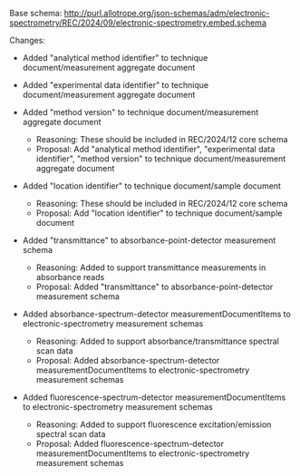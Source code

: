 Base schema: http://purl.allotrope.org/json-schemas/adm/electronic-spectrometry/REC/2024/09/electronic-spectrometry.embed.schema

Changes:

* Added "analytical method identifier" to technique document/measurement aggregate document
* Added "experimental data identifier" to technique document/measurement aggregate document
* Added "method version" to technique document/measurement aggregate document
  * Reasoning: These should be included in REC/2024/12 core schema
  * Proposal: Add "analytical method identifier", "experimental data identifier", "method version" to technique document/measurement aggregate document

* Added "location identifier" to technique document/sample document
  * Reasoning: These should be included in REC/2024/12 core schema
  * Proposal: Add "location identifier" to technique document/sample document

* Added "transmittance" to absorbance-point-detector measurement schema
  * Reasoning: Added to support transmittance measurements in absorbance reads
  * Proposal: Added "transmittance" to absorbance-point-detector measurement schema

* Added absorbance-spectrum-detector measurementDocumentItems to electronic-spectrometry measurement schemas
  * Reasoning: Added to support absorbance/transmittance spectral scan data
  * Proposal: Added absorbance-spectrum-detector measurementDocumentItems to electronic-spectrometry measurement schemas

* Added fluorescence-spectrum-detector measurementDocumentItems to electronic-spectrometry measurement schemas
  * Reasoning: Added to support fluorescence excitation/emission spectral scan data
  * Proposal: Added fluorescence-spectrum-detector measurementDocumentItems to electronic-spectrometry measurement schemas